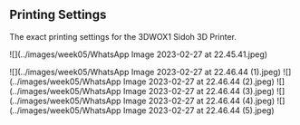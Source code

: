 

## Printing Settings

The exact printing settings for the 3DWOX1 Sidoh 3D Printer.

![](../images/week05/WhatsApp Image 2023-02-27 at 22.45.41.jpeg)

![](../images/week05/WhatsApp Image 2023-02-27 at 22.46.44 (1).jpeg)
![](../images/week05/WhatsApp Image 2023-02-27 at 22.46.44 (2).jpeg)
![](../images/week05/WhatsApp Image 2023-02-27 at 22.46.44 (3).jpeg)
![](../images/week05/WhatsApp Image 2023-02-27 at 22.46.44 (4).jpeg)
![](../images/week05/WhatsApp Image 2023-02-27 at 22.46.44 (5).jpeg)